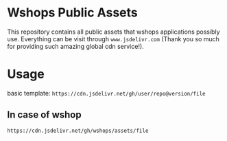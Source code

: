 # Wshops Public Assets

This repository contains all public assets that wshops applications possibly use. Everything can be visit through `www.jsdelivr.com` (Thank you so much for providing such amazing global cdn service!).

# Usage

basic template: `https://cdn.jsdelivr.net/gh/user/repo@version/file`

## In case of wshop

`https://cdn.jsdelivr.net/gh/wshops/assets/file`
